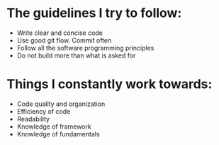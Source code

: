 # The guidelines I try to follow: 
- Write clear and concise code 
- Use good git flow. Commit often
- Follow all the software programming principles
- Do not build more than what is asked for

# Things I constantly work towards: 
- Code quality and organization 
- Efficiency of code
- Readability 
- Knowledge of framework 
- Knowledge of fundamentals

